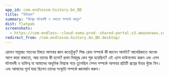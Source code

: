 ```yaml
---
app_id: com.endlessm.history.bn_BD
title: "ইতিহাস"
summary: "বিশ্বের ঘটনাবলী ও সভ্যতা সম্পর্কে জানুন"
dist: flatpak
screenshots:
  - https://com-endless--cloud-soma-prod--shared-portal.s3.amazonaws.com/apps.270.screenshots.3afab1db-ffbc-4c72-a404-76e365c3fc89_201810231938621919.png
redirect_from: /com.endlessm.history.bn_BD.desktop/
---
```


<p>রোমান সাম্রাজ্য পতনের বিষয়ে আপনার জ্ঞান কতোটুকু? সিল্ক রোড সম্পর্কে কী জানেন আপনি? আমেরিকাতে অনেক আগে কারা থাকতো, আর তাদের কী হলো? প্রথম বিশ্বযুদ্ধ কেন শুরু হয়েছিল? এই এ্যাপ ডাউনলোড করুন এবং এসব ঘটনাবলী ও ব্যক্তিত্ব যা আমাদের আধুনিক বিশ্বকে গড়ে তুলেছিল সেসব সম্পর্কে আপনার প্রতিটি প্রশ্নের উত্তর খুঁজে নিন। এবং আমাদের পূর্বে যারা ছিলেন তাদের সংস্কৃতি সম্পর্কে জ্ঞানার্জন করুন।</p>